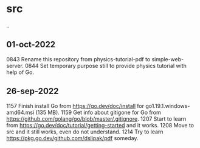 # src
..

## 01-oct-2022
0843 Rename this repository from physics-tutorial-pdf to simple-web-server.
0844 Set temporary purpose still to provide physics tutorial with help of Go.

## 26-sep-2022
1157 Finish install Go from https://go.dev/doc/install for go1.19.1.windows-amd64.msi (135 MB).
1159 Get info about gitigone for Go from https://github.com/golang/go/blob/master/.gitignore.
1207 Start to learn from https://go.dev/doc/tutorial/getting-started and it works.
1208 Move to src and it still works, even do not understand.
1214 Try to learn https://pkg.go.dev/github.com/dslipak/pdf someday.
